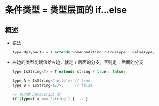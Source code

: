 # 条件类型 = 类型层面的 if…else

## 概述

+ 语法

  ```js
  type MyType<T> = T extends SomeCondition ? TrueType : FalseType;
  ```

+ 左边的类型能赋值给右边，就走 `?` 后面的分支，否则走 `:` 后面的分支

  ```js
  type IsString<T> = T extends string ? true : false;

  type A = IsString<'hello'>; // true
  type B = IsString<123>;     // false

  // 有点像 JavaScript 里
  if (typeof x === 'string') { ... }
  ```
